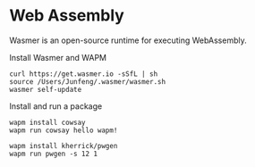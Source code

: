 # Web Assembly

Wasmer is an open-source runtime for executing WebAssembly.

Install Wasmer and WAPM

```
curl https://get.wasmer.io -sSfL | sh
source /Users/Junfeng/.wasmer/wasmer.sh
wasmer self-update
```

Install and run a package

```
wapm install cowsay
wapm run cowsay hello wapm!

wapm install kherrick/pwgen
wapm run pwgen -s 12 1
```
